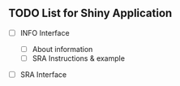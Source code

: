 ## TODO List for Shiny Application

- [ ] INFO Interface
	- [ ] About information
	- [ ] SRA Instructions & example
- [ ] SRA  Interface

